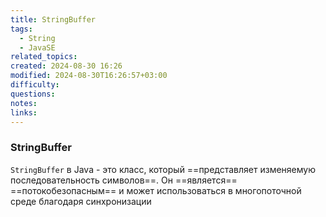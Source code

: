 ```yaml
---
title: StringBuffer
tags:
  - String
  - JavaSE
related_topics: 
created: 2024-08-30 16:26
modified: 2024-08-30T16:26:57+03:00
difficulty: 
questions: 
notes: 
links: 
---
```

### StringBuffer

`StringBuffer` в Java - это класс, который ==представляет изменяемую последовательность символов==. Он ==является== ==потокобезопасным== и может использоваться в многопоточной среде благодаря синхронизации